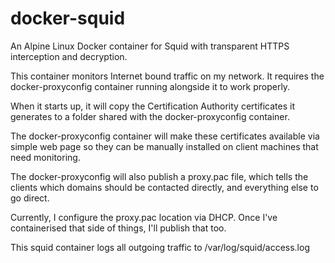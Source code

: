 # docker-squid
An Alpine Linux Docker container for Squid with transparent HTTPS interception and decryption.

This container monitors Internet bound traffic on my network. It requires the docker-proxyconfig container running alongside it to work properly.

When it starts up, it will copy the Certification Authority certificates it generates to a folder shared with the docker-proxyconfig container.

The docker-proxyconfig container will make these certificates available via simple web page so they can be manually installed on client machines that need monitoring.

The docker-proxyconfig will also publish a proxy.pac file, which tells the clients which domains should be contacted directly, and everything else to go direct.

Currently, I configure the proxy.pac location via DHCP. Once I've containerised that side of things, I'll publish that too.

This squid container logs all outgoing traffic to /var/log/squid/access.log
